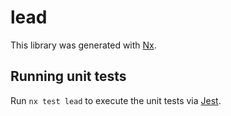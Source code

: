 # lead

This library was generated with [Nx](https://nx.dev).

## Running unit tests

Run `nx test lead` to execute the unit tests via [Jest](https://jestjs.io).
